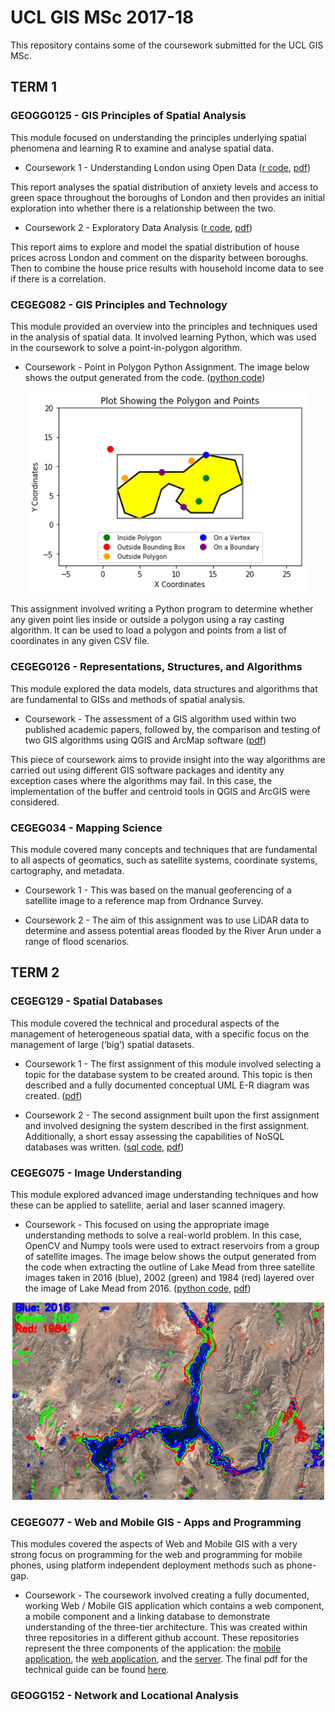 # UCL GIS MSc 2017-18

This repository contains some of the coursework submitted for the UCL GIS MSc.

## TERM 1

### GEOGG0125 - GIS Principles of Spatial Analysis

This module focused on understanding the principles underlying spatial phenomena and learning R to examine and analyse spatial data.

* Coursework 1 - Understanding London using Open Data ([r code](https://github.com/nicolacritten/ucl_gis_msc/blob/master/GEOGG0125/Green%20space%20and%20Anxiety%20in%20London.R), [pdf](/pdfs/SpatialDataAnalysisMM.pdf))

This report analyses the spatial distribution of anxiety levels and access to green space throughout the boroughs of London and then provides an initial exploration into whether there is a relationship between the two.

* Coursework 2 - Exploratory Data Analysis ([r code](https://github.com/nicolacritten/ucl_gis_msc/blob/master/GEOGG0125/LondonHousePrices.R), [pdf](/pdfs/SpatialDataAnalysisNB.pdf))

This report aims to explore and model the spatial distribution of house prices across London and comment on the disparity between boroughs. Then to combine the house price results with household income data to see if there is a correlation.

### CEGEG082 - GIS Principles and Technology

This module provided an overview into the principles and techniques used in the analysis of spatial data. It involved learning Python, which was used in the coursework to solve a point-in-polygon algorithm.

* Coursework - Point in Polygon Python Assignment. The image below shows the output generated from the code. ([python code](https://github.com/nicolacritten/ucl_gis_msc/blob/master/CEGEG082/PIP.py))

<p align="center"><img src="https://github.com/nicolacritten/ucl_gis_msc/blob/master/images/pip.png?raw=true" width="450"></p>

This assignment involved writing a Python program to determine whether any given point lies inside or outside a polygon using a ray casting algorithm. It can be used to load a polygon and points from a list of coordinates in any given CSV file.

### CEGEG0126 - Representations, Structures, and Algorithms

This module explored the data models, data structures and algorithms that are fundamental to GISs and methods of spatial analysis.

* Coursework - The assessment of a GIS algorithm used within two published academic papers, followed by, the comparison and testing of two GIS algorithms using QGIS and ArcMap software ([pdf](/pdfs/Algorithms.pdf))

This piece of coursework aims to provide insight into the way algorithms are carried out using different GIS software packages and identity any exception cases where the algorithms may fail. In this case, the implementation of the buffer and centroid tools in QGIS and ArcGIS were considered.

### CEGEG034 - Mapping Science

This module covered many concepts and techniques that are fundamental to all aspects of geomatics, such as satellite systems, coordinate systems, cartography, and metadata.

* Coursework 1 - This was based on the manual geoferencing of a satellite image to a reference map from Ordnance Survey.

* Coursework 2 - The aim of this assignment was to use LiDAR data to determine and assess potential areas flooded by the River Arun under a range of flood scenarios.

## TERM 2

### CEGEG129 - Spatial Databases

This module covered the technical and procedural aspects of the management of heterogeneous spatial data, with a specific focus on the management of large (‘big’) spatial datasets.

* Coursework 1 - The first assignment of this module involved selecting a topic for the database system to be created around. This topic is then described and a fully documented conceptual UML E-R diagram was created. ([pdf](https://github.com/nicolacritten/ucl_gis_msc/blob/master/pdfs/SpatialDatabases1.pdf))

* Coursework 2 - The second assignment built upon the first assignment and involved designing the system described in the first assignment. Additionally, a short essay assessing the capabilities of NoSQL databases was written. ([sql code](https://github.com/nicolacritten/ucl_gis_msc/blob/master/CEGEG129/SQL-SCRIPTS.sql), [pdf](https://github.com/nicolacritten/ucl_gis_msc/blob/master/pdfs/SpatialDatabases2.pdf))

### CEGEG075 - Image Understanding

This module explored advanced image understanding techniques and how these can be applied to satellite, aerial and laser scanned imagery. 

* Coursework - This focused on using the appropriate image understanding methods to solve a real-world problem. In this case, OpenCV and Numpy tools were used to extract reservoirs from a group of satellite images. The image below shows the output generated from the code when extracting the outline of Lake Mead from three satellite images taken in 2016 (blue), 2002 (green) and 1984 (red) layered over the image of Lake Mead from 2016. ([python code](https://github.com/nicolacritten/ucl_gis_msc/blob/master/CEGEG075/ReservoirExtraction.py), [pdf](/pdfs/ImageUnderstanding.pdf))

<p align="center"><img src="https://github.com/nicolacritten/ucl_gis_msc/blob/master/images/LakeMead-Time.png?raw=true" width="500"></p>

### CEGEG077 - Web and Mobile GIS - Apps and Programming

This modules covered the aspects of Web and Mobile GIS with a very strong focus on programming for the web and programming for mobile phones, using platform independent deployment methods such as phone-gap.

* Coursework - The coursework involved creating a fully documented, working Web / Mobile GIS application which contains a web component, a mobile component and a linking database to demonstrate understanding of the three-tier architecture. This was created within three repositories in a different github account. These repositories represent the three components of the application: the [mobile application](https://github.com/nikscrits/quiz), the [web application](https://github.com/nikscrits/questions), and the [server](https://github.com/nikscrits/server). The final pdf for the technical guide can be found [here](https://github.com/nicolacritten/ucl_gis_msc/blob/master/pdfs/WebandMob.pdf).

### GEOGG152 - Network and Locational Analysis
